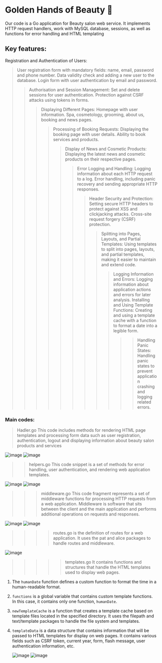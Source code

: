 #  Golden Hands of Beauty :nail_care:
Our code is a Go application for Beauty salon web service. It implements HTTP request handlers, work with MySQL database, sessions, as well as functions for error handling and HTML templating

 ## Key features:
 Registration and Authentication of Users:
>User registration form with mandatory fields: name, email, password and phone number.
Data validity check and adding a new user to the database.
Login form with user authentication by email and password.
>>Authorisation and Session Management:
Set and delete sessions for user authentication.
Protection against CSRF attacks using tokens in forms.
>>>Displaying Different Pages:
Homepage with user information.
Spa, cosmetology, grooming, about us, booking and news pages.
>>>>Processing of Booking Requests:
Displaying the booking page with user details.
Ability to book services and products.
>>>>>Display of News and Cosmetic Products:
Displaying the latest news and cosmetic products on their respective pages.
>>>>>>Error Logging and Handling:
Logging information about each HTTP request to a log.
Error handling, including panic recovery and sending appropriate HTTP responses.
>>>>>>>Header Security and Protection:
Setting secure HTTP headers to protect against XSS and clickjacking attacks.
Cross-site request forgery (CSRF) protection.
>>>>>>>>Splitting into Pages, Layouts, and Partial Templates:
Using templates to split into pages, layouts, and partial templates, making it easier to maintain and extend code.
>>>>>>>>>Logging Information and Errors:
Logging information about application actions and errors for later analysis.
Installing and Using Template Functions:
Creating and using a template cache with a function to format a date into a legible form.
>>>>>>>>>>>Handling Panic States:
Handling panic states to prevent application crashing and logging related errors.

### Main codes:
>Hadler.go
This code includes methods for rendering HTML page templates and processing form data such as user registration, authentication, logout and displaying information about beauty salon products and services

![image](https://github.com/hvruu/AdvancedProgAssingment/assets/147140948/18f4e620-6f3f-40a8-b571-aa400ec86429)
![image](https://github.com/hvruu/AdvancedProgAssingment/assets/147140948/d5e4b93f-707f-41bc-8e7c-d513bf2a058c)

>>helpers.go
This code snippet is a set of methods for error handling, user authentication, and rendering web application templates.

![image](https://github.com/hvruu/AdvancedProgAssingment/assets/147140948/2e4da55f-7672-4c2f-8ff7-8a9bb602c090)
![image](https://github.com/hvruu/AdvancedProgAssingment/assets/147140948/e206dab0-3640-4a1e-ba7e-64a48d13a906)

>>>middleware.go
This code fragment represents a set of middleware functions for processing HTTP requests from a web application. Middleware is software that sits between the client and the main application and performs additional operations on requests and responses.

![image](https://github.com/hvruu/AdvancedProgAssingment/assets/147140948/43e73181-d8b1-49af-86af-fc50186db295)
![image](https://github.com/hvruu/AdvancedProgAssingment/assets/147140948/fa06354e-00fb-48de-8644-7b90c57b3ef4)

>>>>routes.go is the definition of routes for a web application. It uses the pat and alice packages to handle routes and middleware.

![image](https://github.com/hvruu/AdvancedProgAssingment/assets/147140948/c3d84011-fc75-4489-9bf7-20976696d711)


>>>>>templates.go It contains functions and structures that handle the HTML templates used to display web pages.
1. The `humanDate` function defines a custom function to format the time in a human-readable format.

2. `functions` is a global variable that contains custom template functions. In this case, it contains only one function, `humanDate`.

3. `newTemplateCache` is a function that creates a template cache based on template files located in the specified directory. It uses the filepath and text/template packages to handle the file system and templates.

4. `templateData` is a data structure that contains information that will be passed to HTML templates for display on web pages. It contains various fields such as CSRF token, current year, form, flash message, user authentication information, etc.

   ![image](https://github.com/hvruu/AdvancedProgAssingment/assets/147140948/03ff52b5-dcef-4bd6-8437-71e8e6fd2c76)
   ![image](https://github.com/hvruu/AdvancedProgAssingment/assets/147140948/bae537e8-7a0a-4efe-aaf7-0b750ee92df1)


